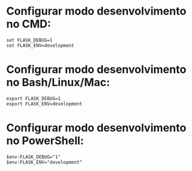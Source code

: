 
# Configurar modo desenvolvimento no CMD:

```
set FLASK_DEBUG=1
set FLASK_ENV=development
```

# Configurar modo desenvolvimento no Bash/Linux/Mac:

```
export FLASK_DEBUG=1
export FLASK_ENV=development
```

# Configurar modo desenvolvimento no PowerShell:

```
$env:FLASK_DEBUG="1"
$env:FLASK_ENV="development"
```
